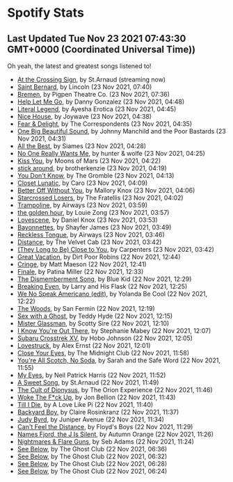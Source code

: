 
# Spotify Stats
## Last Updated Tue Nov 23 2021 07:43:30 GMT+0000 (Coordinated Universal Time))

Oh yeah, the latest and greatest songs listened to!

- [At the Crossing Sign](https://www.last.fm/music/St.Arnaud/_/At+the+Crossing+Sign), by St.Arnaud (streaming now)
- [Saint Bernard](https://www.last.fm/music/Lincoln/_/Saint+Bernard), by Lincoln (23 Nov 2021, 07:40)
- [Bremen](https://www.last.fm/music/Pigpen+Theatre+Co./_/Bremen), by Pigpen Theatre Co. (23 Nov 2021, 07:36)
- [Help Let Me Go](https://www.last.fm/music/Danny+Gonzalez/_/Help+Let+Me+Go), by Danny Gonzalez (23 Nov 2021, 04:48)
- [Literal Legend](https://www.last.fm/music/Ayesha+Erotica/_/Literal+Legend), by Ayesha Erotica (23 Nov 2021, 04:45)
- [Nice House](https://www.last.fm/music/Joywave/_/Nice+House), by Joywave (23 Nov 2021, 04:38)
- [Fear & Delight](https://www.last.fm/music/The+Correspondents/_/Fear+&+Delight), by The Correspondents (23 Nov 2021, 04:35)
- [One Big Beautiful Sound](https://www.last.fm/music/Johnny+Manchild+and+the+Poor+Bastards/_/One+Big+Beautiful+Sound), by Johnny Manchild and the Poor Bastards (23 Nov 2021, 04:31)
- [All the Best](https://www.last.fm/music/Siames/_/All+the+Best), by Siames (23 Nov 2021, 04:28)
- [No One Really Wants Me](https://www.last.fm/music/hunter+&+wolfe/_/No+One+Really+Wants+Me), by hunter & wolfe (23 Nov 2021, 04:25)
- [Kiss You](https://www.last.fm/music/Moons+of+Mars/_/Kiss+You), by Moons of Mars (23 Nov 2021, 04:22)
- [stick around](https://www.last.fm/music/brotherkenzie/_/stick+around), by brotherkenzie (23 Nov 2021, 04:19)
- [You Don't Know](https://www.last.fm/music/The+Gromble/_/You+Don%27t+Know), by The Gromble (23 Nov 2021, 04:13)
- [Closet Lunatic](https://www.last.fm/music/Caro/_/Closet+Lunatic), by Caro (23 Nov 2021, 04:09)
- [Better Off Without You](https://www.last.fm/music/Mallory+Knox/_/Better+Off+Without+You), by Mallory Knox (23 Nov 2021, 04:06)
- [Starcrossed Losers](https://www.last.fm/music/The+Fratellis/_/Starcrossed+Losers), by The Fratellis (23 Nov 2021, 04:02)
- [Trampoline](https://www.last.fm/music/Airways/_/Trampoline), by Airways (23 Nov 2021, 03:59)
- [the golden hour](https://www.last.fm/music/Louie+Zong/_/the+golden+hour), by Louie Zong (23 Nov 2021, 03:57)
- [Lovescene](https://www.last.fm/music/Daniel+Knox/_/Lovescene), by Daniel Knox (23 Nov 2021, 03:53)
- [Bayonnettes](https://www.last.fm/music/Shayfer+James/_/Bayonnettes), by Shayfer James (23 Nov 2021, 03:49)
- [Reckless Tongue](https://www.last.fm/music/Airways/_/Reckless+Tongue), by Airways (23 Nov 2021, 03:46)
- [Distance](https://www.last.fm/music/The+Velvet+Cab/_/Distance), by The Velvet Cab (23 Nov 2021, 03:42)
- [(They Long to Be) Close to You](https://www.last.fm/music/Carpenters/_/(They+Long+to+Be)+Close+to+You), by Carpenters (23 Nov 2021, 03:42)
- [Great Vacation](https://www.last.fm/music/Dirt+Poor+Robins/_/Great+Vacation), by Dirt Poor Robins (22 Nov 2021, 12:44)
- [Cringe](https://www.last.fm/music/Matt+Maeson/_/Cringe), by Matt Maeson (22 Nov 2021, 12:41)
- [Finale](https://www.last.fm/music/Patina+Miller/_/Finale), by Patina Miller (22 Nov 2021, 12:33)
- [The Dismemberment Song](https://www.last.fm/music/Blue+Kid/_/The+Dismemberment+Song), by Blue Kid (22 Nov 2021, 12:29)
- [Breaking Even](https://www.last.fm/music/Larry+and+His+Flask/_/Breaking+Even), by Larry and His Flask (22 Nov 2021, 12:25)
- [We No Speak Americano (edit)](https://www.last.fm/music/Yolanda+Be+Cool/_/We+No+Speak+Americano+(edit)), by Yolanda Be Cool (22 Nov 2021, 12:22)
- [The Woods](https://www.last.fm/music/San+Fermin/_/The+Woods), by San Fermin (22 Nov 2021, 12:19)
- [Sex with a Ghost](https://www.last.fm/music/Teddy+Hyde/_/Sex+with+a+Ghost), by Teddy Hyde (22 Nov 2021, 12:15)
- [Mister Glassman](https://www.last.fm/music/Scotty+Sire/_/Mister+Glassman), by Scotty Sire (22 Nov 2021, 12:10)
- [I Know You're Out There](https://www.last.fm/music/Stephanie+Mabey/_/I+Know+You%27re+Out+There), by Stephanie Mabey (22 Nov 2021, 12:07)
- [Subaru Crosstrek XV](https://www.last.fm/music/Hobo+Johnson/_/Subaru+Crosstrek+XV), by Hobo Johnson (22 Nov 2021, 12:05)
- [Lovestruck](https://www.last.fm/music/Alex+Ernst/_/Lovestruck), by Alex Ernst (22 Nov 2021, 12:01)
- [Close Your Eyes](https://www.last.fm/music/The+Midnight+Club/_/Close+Your+Eyes), by The Midnight Club (22 Nov 2021, 11:58)
- [You're All Scotch, No Soda](https://www.last.fm/music/Sarah+and+the+Safe+Word/_/You%27re+All+Scotch,+No+Soda), by Sarah and the Safe Word (22 Nov 2021, 11:55)
- [My Eyes](https://www.last.fm/music/Neil+Patrick+Harris/_/My+Eyes), by Neil Patrick Harris (22 Nov 2021, 11:52)
- [A Sweet Song](https://www.last.fm/music/St.Arnaud/_/A+Sweet+Song), by St.Arnaud (22 Nov 2021, 11:49)
- [The Cult of Dionysus](https://www.last.fm/music/The+Orion+Experience/_/The+Cult+of+Dionysus), by The Orion Experience (22 Nov 2021, 11:46)
- [Woke The F*ck Up](https://www.last.fm/music/Jon+Bellion/_/Woke+The+F*ck+Up), by Jon Bellion (22 Nov 2021, 11:43)
- [Till I Die](https://www.last.fm/music/A+Love+Like+Pi/_/Till+I+Die), by A Love Like Pi (22 Nov 2021, 11:40)
- [Backyard Boy](https://www.last.fm/music/Claire+Rosinkranz/_/Backyard+Boy), by Claire Rosinkranz (22 Nov 2021, 11:37)
- [Judy Byrd](https://www.last.fm/music/Juniper+Avenue/_/Judy+Byrd), by Juniper Avenue (22 Nov 2021, 11:34)
- [Can't Feel the Distance](https://www.last.fm/music/Floyd%27s+Boys/_/Can%27t+Feel+the+Distance), by Floyd's Boys (22 Nov 2021, 11:29)
- [Names Fjord, the J Is Silent](https://www.last.fm/music/Autumn+Orange/_/Names+Fjord,+the+J+Is+Silent), by Autumn Orange (22 Nov 2021, 11:26)
- [Nightmares & Flare Guns](https://www.last.fm/music/Seb+Adams/_/Nightmares+&+Flare+Guns), by Seb Adams (22 Nov 2021, 11:24)
- [See Below](https://www.last.fm/music/The+Ghost+Club/_/See+Below), by The Ghost Club (22 Nov 2021, 06:36)
- [See Below](https://www.last.fm/music/The+Ghost+Club/_/See+Below), by The Ghost Club (22 Nov 2021, 06:32)
- [See Below](https://www.last.fm/music/The+Ghost+Club/_/See+Below), by The Ghost Club (22 Nov 2021, 06:28)
- [See Below](https://www.last.fm/music/The+Ghost+Club/_/See+Below), by The Ghost Club (22 Nov 2021, 06:24)
